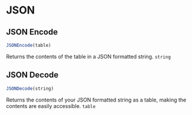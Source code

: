 # JSON

## JSON Encode
```javascript
JSONEncode(table)
```
Returns the contents of the table in a JSON formatted string. `string`

## JSON Decode
```javascript
JSONDecode(string)
```
Returns the contents of your JSON formatted string as a table, making the contents are easily accessible. `table`